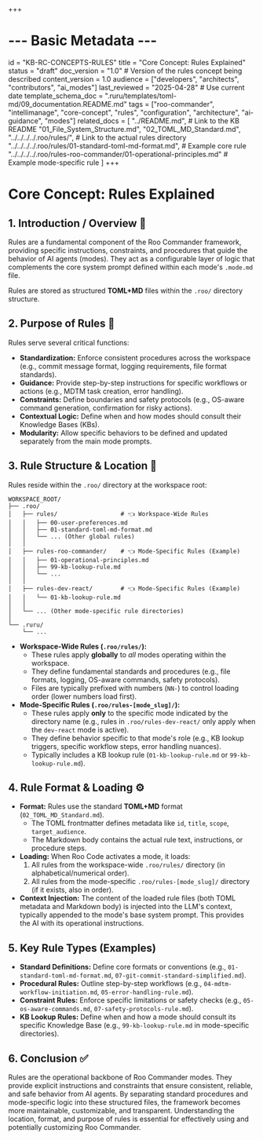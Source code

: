 +++
# --- Basic Metadata ---
id = "KB-RC-CONCEPTS-RULES"
title = "Core Concept: Rules Explained"
status = "draft"
doc_version = "1.0" # Version of the rules concept being described
content_version = 1.0
audience = ["developers", "architects", "contributors", "ai_modes"]
last_reviewed = "2025-04-28" # Use current date
template_schema_doc = ".ruru/templates/toml-md/09_documentation.README.md"
tags = ["roo-commander", "intellimanage", "core-concept", "rules", "configuration", "architecture", "ai-guidance", "modes"]
related_docs = [
    "../README.md", # Link to the KB README
    "01_File_System_Structure.md",
    "02_TOML_MD_Standard.md",
    "../../../../.roo/rules/", # Link to the actual rules directory
    "../../../../.roo/rules/01-standard-toml-md-format.md", # Example core rule
    "../../../../.roo/rules-roo-commander/01-operational-principles.md" # Example mode-specific rule
    ]
+++

# Core Concept: Rules Explained

## 1. Introduction / Overview 🎯

Rules are a fundamental component of the Roo Commander framework, providing specific instructions, constraints, and procedures that guide the behavior of AI agents (modes). They act as a configurable layer of logic that complements the core system prompt defined within each mode's `.mode.md` file.

Rules are stored as structured **TOML+MD** files within the `.roo/` directory structure.

## 2. Purpose of Rules 📜

Rules serve several critical functions:

*   **Standardization:** Enforce consistent procedures across the workspace (e.g., commit message format, logging requirements, file format standards).
*   **Guidance:** Provide step-by-step instructions for specific workflows or actions (e.g., MDTM task creation, error handling).
*   **Constraints:** Define boundaries and safety protocols (e.g., OS-aware command generation, confirmation for risky actions).
*   **Contextual Logic:** Define when and how modes should consult their Knowledge Bases (KBs).
*   **Modularity:** Allow specific behaviors to be defined and updated separately from the main mode prompts.

## 3. Rule Structure & Location 📂

Rules reside within the `.roo/` directory at the workspace root:

```
WORKSPACE_ROOT/
├── .roo/
│   ├── rules/                  # 👈 Workspace-Wide Rules
│   │   ├── 00-user-preferences.md
│   │   ├── 01-standard-toml-md-format.md
│   │   └── ... (Other global rules)
│   │
│   ├── rules-roo-commander/    # 👈 Mode-Specific Rules (Example)
│   │   ├── 01-operational-principles.md
│   │   ├── 99-kb-lookup-rule.md
│   │   └── ...
│   │
│   ├── rules-dev-react/        # 👈 Mode-Specific Rules (Example)
│   │   └── 01-kb-lookup-rule.md
│   │
│   └── ... (Other mode-specific rule directories)
│
└── .ruru/
    └── ...
```

*   **Workspace-Wide Rules (`.roo/rules/`):**
    *   These rules apply **globally** to *all* modes operating within the workspace.
    *   They define fundamental standards and procedures (e.g., file formats, logging, OS-aware commands, safety protocols).
    *   Files are typically prefixed with numbers (`NN-`) to control loading order (lower numbers load first).
*   **Mode-Specific Rules (`.roo/rules-[mode_slug]/`):**
    *   These rules apply **only** to the specific mode indicated by the directory name (e.g., rules in `.roo/rules-dev-react/` only apply when the `dev-react` mode is active).
    *   They define behavior specific to that mode's role (e.g., KB lookup triggers, specific workflow steps, error handling nuances).
    *   Typically includes a KB lookup rule (`01-kb-lookup-rule.md` or `99-kb-lookup-rule.md`).

## 4. Rule Format & Loading ⚙️

*   **Format:** Rules use the standard **TOML+MD** format (`02_TOML_MD_Standard.md`).
    *   The TOML frontmatter defines metadata like `id`, `title`, `scope`, `target_audience`.
    *   The Markdown body contains the actual rule text, instructions, or procedure steps.
*   **Loading:** When Roo Code activates a mode, it loads:
    1.  All rules from the workspace-wide `.roo/rules/` directory (in alphabetical/numerical order).
    2.  All rules from the mode-specific `.roo/rules-[mode_slug]/` directory (if it exists, also in order).
*   **Context Injection:** The content of the loaded rule files (both TOML metadata and Markdown body) is injected into the LLM's context, typically appended to the mode's base system prompt. This provides the AI with its operational instructions.

## 5. Key Rule Types (Examples)

*   **Standard Definitions:** Define core formats or conventions (e.g., `01-standard-toml-md-format.md`, `07-git-commit-standard-simplified.md`).
*   **Procedural Rules:** Outline step-by-step workflows (e.g., `04-mdtm-workflow-initiation.md`, `05-error-handling-rule.md`).
*   **Constraint Rules:** Enforce specific limitations or safety checks (e.g., `05-os-aware-commands.md`, `07-safety-protocols-rule.md`).
*   **KB Lookup Rules:** Define when and how a mode should consult its specific Knowledge Base (e.g., `99-kb-lookup-rule.md` in mode-specific directories).

## 6. Conclusion ✅

Rules are the operational backbone of Roo Commander modes. They provide explicit instructions and constraints that ensure consistent, reliable, and safe behavior from AI agents. By separating standard procedures and mode-specific logic into these structured files, the framework becomes more maintainable, customizable, and transparent. Understanding the location, format, and purpose of rules is essential for effectively using and potentially customizing Roo Commander.